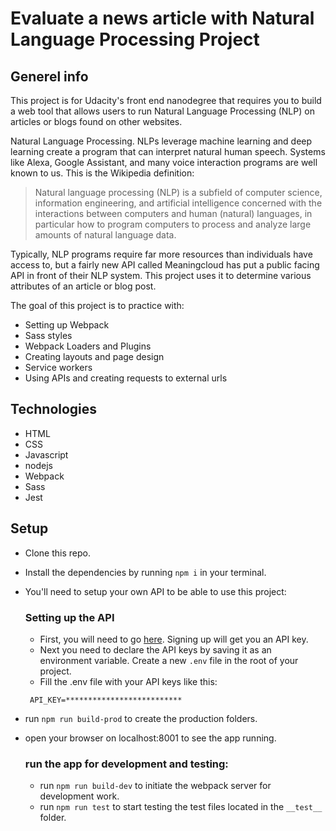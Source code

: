# Evaluate a news article with Natural Language Processing Project

## Generel info

This project is for Udacity's front end nanodegree that requires you to build a web tool that allows users to run Natural Language Processing (NLP) on articles or blogs found on other websites.

Natural Language Processing. NLPs leverage machine learning and deep learning create a program that can interpret natural human speech. Systems like Alexa, Google Assistant, and many voice interaction programs are well known to us. This is the Wikipedia definition:

> Natural language processing (NLP) is a subfield of computer science, information engineering, and artificial intelligence
> concerned with the interactions between computers and human (natural) languages, in particular how to program computers to
> process and analyze large amounts of natural language data.

Typically, NLP programs require far more resources than individuals have access to, but a fairly new API called Meaningcloud has put a public facing API in front of their NLP system. This project uses it to determine various attributes of an article or blog post.

The goal of this project is to practice with:

- Setting up Webpack
- Sass styles
- Webpack Loaders and Plugins
- Creating layouts and page design
- Service workers
- Using APIs and creating requests to external urls

## Technologies

- HTML
- CSS
- Javascript
- nodejs
- Webpack
- Sass
- Jest

## Setup

- Clone this repo.
- Install the dependencies by running `npm i` in your terminal.
- You'll need to setup your own API to be able to use this project:
  ### Setting up the API
  - First, you will need to go [here](https://www.meaningcloud.com/developer/sentiment-analysis). Signing up will get you an API key.
  - Next you need to declare the API keys by saving it as an environment variable. Create a new `.env` file in the root of your project.
  - Fill the .env file with your API keys like this:
  ```
   API_KEY=**************************
  ```
- run `npm run build-prod` to create the production folders.
- open your browser on localhost:8001 to see the app running.

  ### run the app for development and testing:

  - run `npm run build-dev` to initiate the webpack server for development work.
  - run `npm run test` to start testing the test files located in the `__test__` folder.
